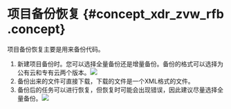 # 项目备份恢复 {#concept_xdr_zvw_rfb .concept}

项目备份恢复主要是用来备份代码。

1.  新建项目备份时。您可以选择全量备份还是增量备份。备份的格式可以选择为公有云和专有云两个版本。![](http://static-aliyun-doc.oss-cn-hangzhou.aliyuncs.com/assets/img/41727/154140260821688_zh-CN.png)
2.  备份出来的文件可直接下载，下载的文件是一个XML格式的文件。
3.  备份后的任务可以进行恢复，但恢复时可能会出现错误，因此建议尽量选择全量备份。![](http://static-aliyun-doc.oss-cn-hangzhou.aliyuncs.com/assets/img/41727/154140260821689_zh-CN.png)

